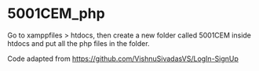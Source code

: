# 5001CEM_php

Go to xamppfiles > htdocs, then create a new folder called 5001CEM inside htdocs and put all the php files in the folder.

Code adapted from https://github.com/VishnuSivadasVS/LogIn-SignUp
